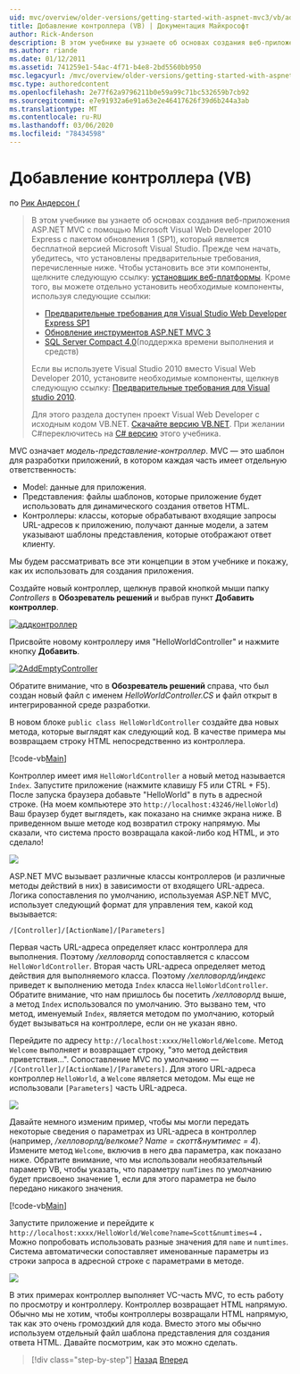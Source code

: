 ```yaml
---
uid: mvc/overview/older-versions/getting-started-with-aspnet-mvc3/vb/adding-a-controller
title: Добавление контроллера (VB) | Документация Майкрософт
author: Rick-Anderson
description: В этом учебнике вы узнаете об основах создания веб-приложения ASP.NET MVC с помощью Microsoft Visual Web Developer 2010 Express с пакетом обновления 1 (SP1)...
ms.author: riande
ms.date: 01/12/2011
ms.assetid: 741259e1-54ac-4f71-b4e8-2bd5560bb950
msc.legacyurl: /mvc/overview/older-versions/getting-started-with-aspnet-mvc3/vb/adding-a-controller
msc.type: authoredcontent
ms.openlocfilehash: 2e77f62a9796211b0e59a99c71bc532659b7cb92
ms.sourcegitcommit: e7e91932a6e91a63e2e46417626f39d6b244a3ab
ms.translationtype: MT
ms.contentlocale: ru-RU
ms.lasthandoff: 03/06/2020
ms.locfileid: "78434598"
---
```

# <a name="adding-a-controller-vb"></a>Добавление контроллера (VB)

по [Рик Андерсон (](https://twitter.com/RickAndMSFT)

> В этом учебнике вы узнаете об основах создания веб-приложения ASP.NET MVC с помощью Microsoft Visual Web Developer 2010 Express с пакетом обновления 1 (SP1), который является бесплатной версией Microsoft Visual Studio. Прежде чем начать, убедитесь, что установлены предварительные требования, перечисленные ниже. Чтобы установить все эти компоненты, щелкните следующую ссылку: [установщик веб-платформы](https://www.microsoft.com/web/gallery/install.aspx?appid=VWD2010SP1Pack). Кроме того, вы можете отдельно установить необходимые компоненты, используя следующие ссылки:
> 
> - [Предварительные требования для Visual Studio Web Developer Express SP1](https://www.microsoft.com/web/gallery/install.aspx?appid=VWD2010SP1Pack)
> - [Обновление инструментов ASP.NET MVC 3](https://www.microsoft.com/web/gallery/install.aspx?appsxml=&amp;appid=MVC3)
> - [SQL Server Compact 4,0](https://www.microsoft.com/web/gallery/install.aspx?appid=SQLCE;SQLCEVSTools_4_0)(поддержка времени выполнения и средств)
> 
> Если вы используете Visual Studio 2010 вместо Visual Web Developer 2010, установите необходимые компоненты, щелкнув следующую ссылку: [Предварительные требования для Visual studio 2010](https://www.microsoft.com/web/gallery/install.aspx?appsxml=&amp;appid=VS2010SP1Pack).
> 
> Для этого раздела доступен проект Visual Web Developer с исходным кодом VB.NET. [Скачайте версию VB.NET](https://code.msdn.microsoft.com/Introduction-to-MVC-3-10d1b098). При желании C#переключитесь на [ C# версию](../cs/adding-a-controller.md) этого учебника.

MVC означает *модель-представление-контроллер*. MVC — это шаблон для разработки приложений, в котором каждая часть имеет отдельную ответственность:

- Model: данные для приложения.
- Представления: файлы шаблонов, которые приложение будет использовать для динамического создания ответов HTML.
- Контроллеры: классы, которые обрабатывают входящие запросы URL-адресов к приложению, получают данные модели, а затем указывают шаблоны представления, которые отображают ответ клиенту.

Мы будем рассматривать все эти концепции в этом учебнике и покажу, как их использовать для создания приложения.

Создайте новый контроллер, щелкнув правой кнопкой мыши папку *Controllers* в **Обозреватель решений** и выбрав пункт **Добавить контроллер**.

[![аддконтроллер](adding-a-controller/_static/image2.png "аддконтроллер")](adding-a-controller/_static/image1.png)

Присвойте новому контроллеру имя &quot;HelloWorldController&quot; и нажмите кнопку **Добавить**.

[![2AddEmptyController](adding-a-controller/_static/image4.png "2AddEmptyController")](adding-a-controller/_static/image3.png)

Обратите внимание, что в **Обозреватель решений** справа, что был создан новый файл с именем *HelloWorldController.CS* и файл открыт в интегрированной среде разработки.

В новом блоке `public class HelloWorldController` создайте два новых метода, которые выглядят как следующий код. В качестве примера мы возвращаем строку HTML непосредственно из контроллера.

[!code-vb[Main](adding-a-controller/samples/sample1.vb)]

Контроллер имеет имя `HelloWorldController` а новый метод называется `Index`. Запустите приложение (нажмите клавишу F5 или CTRL + F5). После запуска браузера добавьте &quot;HelloWorld&quot; в путь в адресной строке. (На моем компьютере это `http://localhost:43246/HelloWorld`) Ваш браузер будет выглядеть, как показано на снимке экрана ниже. В приведенном выше методе код возвратил строку напрямую. Мы сказали, что система просто возвращала какой-либо код HTML, и это сделало!

![](adding-a-controller/_static/image5.png)

ASP.NET MVC вызывает различные классы контроллеров (и различные методы действий в них) в зависимости от входящего URL-адреса. Логика сопоставления по умолчанию, используемая ASP.NET MVC, использует следующий формат для управления тем, какой код вызывается:

`/[Controller]/[ActionName]/[Parameters]`

Первая часть URL-адреса определяет класс контроллера для выполнения. Поэтому */хелловорлд* сопоставляется с классом `HelloWorldController`. Вторая часть URL-адреса определяет метод действия для выполняемого класса. Поэтому */хелловорлд/индекс* приведет к выполнению метода `Index` класса `HelloWorldController`. Обратите внимание, что нам пришлось бы посетить */хелловорлд* выше, а метод `Index` использовался по умолчанию. Это вызвано тем, что метод, именуемый `Index`, является методом по умолчанию, который будет вызываться на контроллере, если он не указан явно.

Перейдите по адресу `http://localhost:xxxx/HelloWorld/Welcome`. Метод `Welcome` выполняет и возвращает строку, &quot;это метод действия приветствия...&quot;. Сопоставление MVC по умолчанию — `/[Controller]/[ActionName]/[Parameters]`. Для этого URL-адреса контроллер `HelloWorld`, а `Welcome` является методом. Мы еще не использовали `[Parameters]` часть URL-адреса.

![](adding-a-controller/_static/image6.png)

Давайте немного изменим пример, чтобы мы могли передать некоторые сведения о параметрах из URL-адреса в контроллер (например, */хелловорлд/велкоме? Name = скотт&amp;нумтимес = 4*). Измените метод `Welcome`, включив в него два параметра, как показано ниже. Обратите внимание, что мы использовали необязательный параметр VB, чтобы указать, что параметру `numTimes` по умолчанию будет присвоено значение 1, если для этого параметра не было передано никакого значения.

[!code-vb[Main](adding-a-controller/samples/sample2.vb)]

Запустите приложение и перейдите к `http://localhost:xxxx/HelloWorld/Welcome?name=Scott&numtimes=4` **.** Можно попробовать использовать разные значения для `name` и `numtimes`. Система автоматически сопоставляет именованные параметры из строки запроса в адресной строке с параметрами в методе.

![](adding-a-controller/_static/image7.png)

В этих примерах контроллер выполняет VC-часть MVC, то есть работу по просмотру и контроллеру. Контроллер возвращает HTML напрямую. Обычно мы не хотим, чтобы контроллеры возвращали HTML напрямую, так как это очень громоздкий для кода. Вместо этого мы обычно используем отдельный файл шаблона представления для создания ответа HTML. Давайте посмотрим, как это можно сделать.

> [!div class="step-by-step"]
> [Назад](intro-to-aspnet-mvc-3.md)
> [Вперед](adding-a-view.md)
